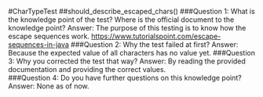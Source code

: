 #CharTypeTest
##should_describe_escaped_chars()
###Question 1: What is the knowledge point of the test? Where is the official document to the knowledge point?
Answer: The purpose of this testing is to know how the escape sequences work. https://www.tutorialspoint.com/escape-sequences-in-java
###Question 2: Why the test failed at first?
Answer: Because the expected value of all characters has no value yet.
###Question 3: Why you corrected the test that way?
Answer: By reading the provided documentation and providing the correct values.		
###Question 4: Do you have further questions on this knowledge point?
Answer: None as of now.